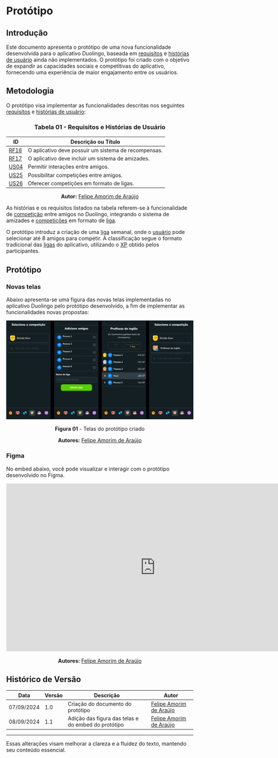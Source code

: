 # Protótipo

## Introdução

Este documento apresenta o protótipo de uma nova funcionalidade desenvolvida para o aplicativo Duolingo, baseada em [requisitos](../../Elicitacao/priorizacao/priorizados.md#tabela-03-resultado-da-priorizacao) e [histórias de usuário](../../ModelagemAgil/product-backlog.md#tabela-03-historias-de-usuario) ainda não implementados. O protótipo foi criado com o objetivo de expandir as capacidades sociais e competitivas do aplicativo, fornecendo uma experiência de maior engajamento entre os usuários.

## Metodologia

O protótipo visa implementar as funcionalidades descritas nos seguintes [requisitos]() e [histórias de usuário]():

<center>

### Tabela 01 - Requisitos e Histórias de Usuário

| ID | Descrição ou Título |
|----|---------------------|
| [RF16](../../Elicitacao/priorizacao/priorizados.md#tabela-03-resultado-da-priorizacao) | O aplicativo deve possuir um sistema de recompensas. |
| [RF17](../../Elicitacao/priorizacao/priorizados.md#tabela-03-resultado-da-priorizacao) | O aplicativo deve incluir um sistema de amizades. |
| [US04](../../ModelagemAgil/product-backlog.md#us04) | Permitir interações entre amigos. |
| [US25](../../ModelagemAgil/product-backlog.md#us25) | Possibilitar competições entre amigos. |
| [US26](../../ModelagemAgil/product-backlog.md#us26) | Oferecer competições em formato de ligas. |

**Autor:** [Felipe Amorim de Araújo](https://github.com/lipeaaraujo)

</center>

As histórias e os requisitos listados na tabela referem-se à funcionalidade de [competição](../../Modelagem/lexico.md#competir) entre amigos no Duolingo, integrando o sistema de amizades e [competições](../../Modelagem/lexico.md#competir) em formato de [liga](../../Modelagem/lexico.md#liga).

O protótipo introduz a criação de uma [liga](../../Modelagem/lexico.md#liga) semanal, onde o [usuário](../../Modelagem/lexico.md#usuario) pode selecionar até 8 amigos para competir. A classificação segue o formato tradicional das [ligas](../../Modelagem/lexico.md#liga) do aplicativo, utilizando o [XP](../../Modelagem/lexico.md#pontos-de-xp) obtido pelos participantes.

## Protótipo

### Novas telas

Abaixo apresenta-se uma figura das novas telas implementadas no aplicativo Duolingo pelo protótipo desenvolvido, a fim de implementar as funcionalidades novas propostas:

<center>

![Telas do Protótipo](../../assets/images/prototipo-telas.png)

**Figura 01** - Telas do protótipo criado

**Autores:** [Felipe Amorim de Araújo](https://github.com/lipeaaraujo)

</center>

### Figma

No embed abaixo, você pode visualizar e interagir com o protótipo desenvolvido no Figma.

<iframe style="border: 1px solid rgba(0, 0, 0, 0.1);" width="800" height="450" src="https://www.figma.com/embed?embed_host=share&url=https%3A%2F%2Fwww.figma.com%2Fproto%2FYEMf1yG5YyhrN3ljGfj7gE%2FProt%25C3%25B3tipo-do-Duolingo%3Fnode-id%3D2-98%26node-type%3DCANVAS%26t%3DxLtaewQ4Irin2MfO-1%26scaling%3Dscale-down%26content-scaling%3Dfixed%26page-id%3D0%253A1%26starting-point-node-id%3D2%253A98" allowfullscreen></iframe>

<center>

**Autores:** [Felipe Amorim de Araújo](https://github.com/lipeaaraujo)

</center>

## Histórico de Versão

<center>

| Data       | Versão | Descrição                         | Autor                                  |
|------------|--------|-----------------------------------|----------------------------------------|
| 07/09/2024 | 1.0    | Criação do documento do protótipo | [Felipe Amorim de Araújo](https://github.com/lipeaaraujo) |
| 08/09/2024 | 1.1    | Adição das figura das telas e do embed do protótipo | [Felipe Amorim de Araújo](https://github.com/lipeaaraujo) |

</center>

---

Essas alterações visam melhorar a clareza e a fluidez do texto, mantendo seu conteúdo essencial.
